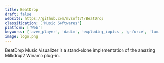 ```yaml
---
title: BeatDrop
draft: false 
website: https://github.com/mvsoft74/BeatDrop
classification: ['Music Softwares']
platform: ['Web']
keywords: ['avee_player', 'dadim', 'exploding_topics', 'g-force', 'luminant_music', 'magic_music_visuals', 'mapmap', 'milkdrop', 'morphyre', 'optimozor', 'overture_music_visualization', 'plane9', 'r2', 'rabbit_hole', 'really_slick_screensavers', 'vjmachine_-_music_visualizer', 'winamp', 'zgameeditor_visualizer', 'projectm']
image: logo.png
---
```

BeatDrop Music Visualizer is a stand-alone implementation of the amazing Milkdrop2 Winamp plug-in.